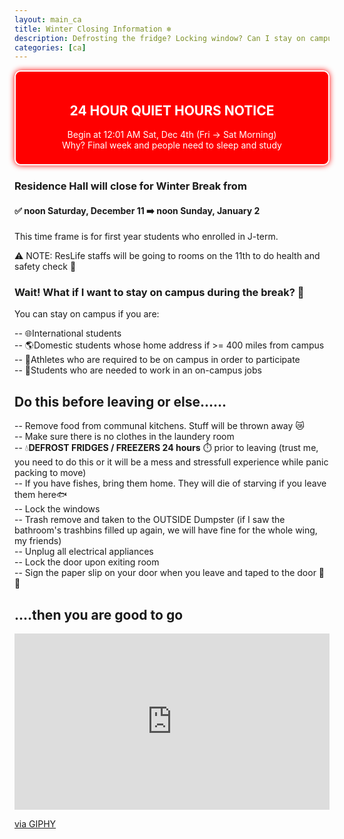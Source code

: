 ```yaml
---
layout: main_ca
title: Winter Closing Information ❄️
description: Defrosting the fridge? Locking window? Can I stay on campus for winter break? All the information you need before leaving or planing this winter holiday 🏂
categories: [ca]
---
```


<style>
    #red-action {
        background-color: red;
        margin: 0 !important;
        padding: 20px 10px 8px;
        border-radius: 10px;
        text-align: center;
        box-shadow: 0px 0px 10px red;
        border: solid 2px white;
        color: white;
    }
</style>

<div id="red-action">
    <h2>24 HOUR QUIET HOURS NOTICE</h2>
    <p>Begin at 12:01 AM Sat, Dec 4th (Fri -> Sat Morning) <br>
    Why? Final week and people need to sleep and study</p>

</div>

### Residence Hall will close for Winter Break from

#### ✅ noon Saturday, December 11 ➡️ noon Sunday, January 2

This time frame is for first year students who enrolled in J-term.

⚠️ NOTE: ResLife staffs will be going to rooms on the 11th to do health and safety check 😬

### Wait! What if I want to stay on campus during the break? 🤔

You can stay on campus if you are:

-- 🌐International students <br>
-- 🌎Domestic students whose home address if >= 400 miles from campus<br>
-- 🏅Athletes who are required to be on campus in order to participate<br>
-- 💪Students who are needed to work in an on-campus jobs

## Do this before leaving or else......

-- Remove food from communal kitchens. Stuff will be thrown away 😿<br>
-- Make sure there is no clothes in the laundery room<br>
-- 💧<strong>DEFROST FRIDGES / FREEZERS 24 hours</strong> ⏱️ prior to leaving (trust me, you need to do this or it will be a mess and stressfull experience while panic packing to move) <br>
-- If you have fishes, bring them home. They will die of starving if you leave them here🐟<br>
-- Lock the windows<br>
-- Trash remove and taken to the OUTSIDE Dumpster (if I saw the bathroom's trashbins filled up again, we will have fine for the whole wing, my friends)<br>
-- Unplug all electrical appliances<br>
-- Lock the door upon exiting room<br>
-- Sign the paper slip on your door when you leave and taped to the door 📜📎

## ....then you are good to go

<div style="width:100%;height:0;padding-bottom:56%;position:relative;"><iframe src="https://giphy.com/embed/4Z5rozjR9R6htw6Q4b" width="100%" height="100%" style="position:absolute" frameBorder="0" class="giphy-embed" allowFullScreen></iframe></div><p><a href="https://giphy.com/gifs/bbcthree-makeup-bbc-three-glow-up-4Z5rozjR9R6htw6Q4b">via GIPHY</a></p>
